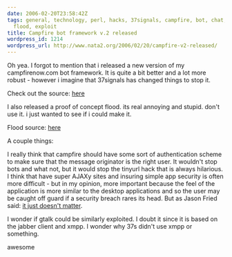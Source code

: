 ```yaml
---
date: 2006-02-20T23:58:42Z
tags: general, technology, perl, hacks, 37signals, campfire, bot, chat, campfirenow,
  flood, exploit
title: Campfire bot framework v.2 released
wordpress_id: 1214
wordpress_url: http://www.nata2.org/2006/02/20/campfire-v2-released/
---
```


Oh yea. I forgot to mention that i released a new version of my campfirenow.com bot framework. It is quite a bit better and a lot more robust - however i imagine that 37signals has changed things to stop it.

Check out the source: <a href="http://nata2.info/?path=code%2Fcampfire_bot_hack">here</a>

I also released a proof of concept flood. its real annoying and stupid.  don't use it. i just wanted to see if i could make it.

Flood source: <a href="http://nata2.info/?path=code%2Fcampfire_bot_hack&text=campfire_flood.pl">here</a>

A couple things:

I really think that campfire should have some sort of authentication scheme to make sure that the message originator is the right user. It wouldn't stop bots and what not, but it would stop the tinyurl hack that is always hilarious. I think that have super AJAXy sites and insuring simple app security is often more difficult - but in my opinion, more important because the feel of the application is more similar to the desktop applications and so the user may be caught off guard if a security breach rares its head. But as Jason Fried said: <a href="http://37signals.com/svn/archives2/it_just_doesnt_matter.php">it just doesn't matter</a>.

I wonder if gtalk could be similarly exploited.  I doubt it since it is based on the jabber client and xmpp. I wonder why 37s didn't use xmpp or something.

awesome
